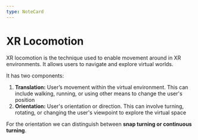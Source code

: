 ```yaml
---
type: NoteCard
---
```


# XR Locomotion
XR locomotion is the technique used to enable movement around in XR environments. It allows users to navigate and explore virtual worlds.

It has two components:

1.  **Translation:** User’s movement within the virtual environment. This can include walking, running, or using other means to change the user's position
2.  **Orientation:** User's orientation or direction. This can involve turning, rotating, or changing the user's viewpoint to explore the virtual space

For the orientation we can distinguish between **snap turning or continuous turning**.